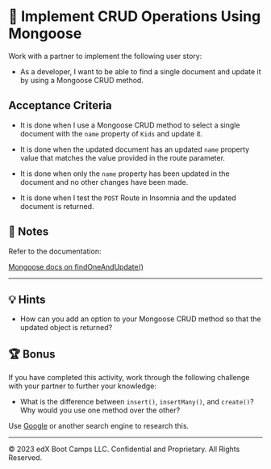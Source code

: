 # 📖 Implement CRUD Operations Using Mongoose

Work with a partner to implement the following user story:

* As a developer, I want to be able to find a single document and update it by using a Mongoose CRUD method.

## Acceptance Criteria

* It is done when I use a Mongoose CRUD method to select a single document with the `name` property of `Kids` and update it.

* It is done when the updated document has an updated `name` property value that matches the value provided in the route parameter.

* It is done when only the `name` property has been updated in the document and no other changes have been made.

* It is done when I test the `POST` Route in Insomnia and the updated document is returned.

## 📝 Notes

Refer to the documentation:

[Mongoose docs on findOneAndUpdate()](https://mongoosejs.com/docs/tutorials/findoneandupdate.html)

---

## 💡 Hints

* How can you add an option to your Mongoose CRUD method so that the updated object is returned?

## 🏆 Bonus

If you have completed this activity, work through the following challenge with your partner to further your knowledge:

* What is the difference between `insert()`, `insertMany()`, and `create()`? Why would you use one method over the other?

Use [Google](https://www.google.com) or another search engine to research this.

---
© 2023 edX Boot Camps LLC. Confidential and Proprietary. All Rights Reserved.
